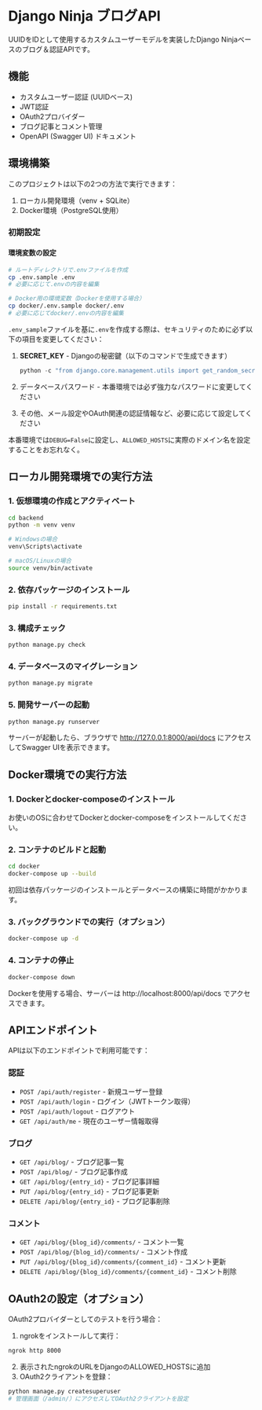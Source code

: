 # Django Ninja ブログAPI

UUIDをIDとして使用するカスタムユーザーモデルを実装したDjango Ninjaベースのブログ＆認証APIです。

## 機能

- カスタムユーザー認証 (UUIDベース)
- JWT認証
- OAuth2プロバイダー
- ブログ記事とコメント管理
- OpenAPI (Swagger UI) ドキュメント

## 環境構築

このプロジェクトは以下の2つの方法で実行できます：

1. ローカル開発環境（venv + SQLite）
2. Docker環境（PostgreSQL使用）

### 初期設定

#### 環境変数の設定

```bash
# ルートディレクトリで.envファイルを作成
cp .env.sample .env
# 必要に応じて.envの内容を編集

# Docker用の環境変数（Dockerを使用する場合）
cp docker/.env.sample docker/.env
# 必要に応じてdocker/.envの内容を編集
```

`.env_sample`ファイルを基に`.env`を作成する際は、セキュリティのために必ず以下の項目を変更してください：

1. **SECRET_KEY** - Djangoの秘密鍵（以下のコマンドで生成できます）
   ```python
   python -c "from django.core.management.utils import get_random_secret_key; print(get_random_secret_key())"
   ```

2. データベースパスワード - 本番環境では必ず強力なパスワードに変更してください
3. その他、メール設定やOAuth関連の認証情報など、必要に応じて設定してください

本番環境では`DEBUG=False`に設定し、`ALLOWED_HOSTS`に実際のドメイン名を設定することをお忘れなく。

## ローカル開発環境での実行方法

### 1. 仮想環境の作成とアクティベート

```bash
cd backend
python -m venv venv

# Windowsの場合
venv\Scripts\activate

# macOS/Linuxの場合
source venv/bin/activate
```

### 2. 依存パッケージのインストール

```bash
pip install -r requirements.txt
```

### 3. 構成チェック

```bash
python manage.py check
```

### 4. データベースのマイグレーション

```bash
python manage.py migrate
```

### 5. 開発サーバーの起動

```bash
python manage.py runserver
```

サーバーが起動したら、ブラウザで http://127.0.0.1:8000/api/docs にアクセスしてSwagger UIを表示できます。

## Docker環境での実行方法

### 1. Dockerとdocker-composeのインストール

お使いのOSに合わせてDockerとdocker-composeをインストールしてください。

### 2. コンテナのビルドと起動

```bash
cd docker
docker-compose up --build
```

初回は依存パッケージのインストールとデータベースの構築に時間がかかります。

### 3. バックグラウンドでの実行（オプション）

```bash
docker-compose up -d
```

### 4. コンテナの停止

```bash
docker-compose down
```

Dockerを使用する場合、サーバーは http://localhost:8000/api/docs でアクセスできます。

## APIエンドポイント

APIは以下のエンドポイントで利用可能です：

### 認証

- `POST /api/auth/register` - 新規ユーザー登録
- `POST /api/auth/login` - ログイン（JWTトークン取得）
- `POST /api/auth/logout` - ログアウト
- `GET /api/auth/me` - 現在のユーザー情報取得

### ブログ

- `GET /api/blog/` - ブログ記事一覧
- `POST /api/blog/` - ブログ記事作成
- `GET /api/blog/{entry_id}` - ブログ記事詳細
- `PUT /api/blog/{entry_id}` - ブログ記事更新
- `DELETE /api/blog/{entry_id}` - ブログ記事削除

### コメント

- `GET /api/blog/{blog_id}/comments/` - コメント一覧
- `POST /api/blog/{blog_id}/comments/` - コメント作成
- `PUT /api/blog/{blog_id}/comments/{comment_id}` - コメント更新
- `DELETE /api/blog/{blog_id}/comments/{comment_id}` - コメント削除

## OAuth2の設定（オプション）

OAuth2プロバイダーとしてのテストを行う場合：

1. ngrokをインストールして実行：
```bash
ngrok http 8000
```

2. 表示されたngrokのURLをDjangoのALLOWED_HOSTSに追加
3. OAuth2クライアントを登録：
```bash
python manage.py createsuperuser
# 管理画面（/admin/）にアクセスしてOAuth2クライアントを設定
``` 
